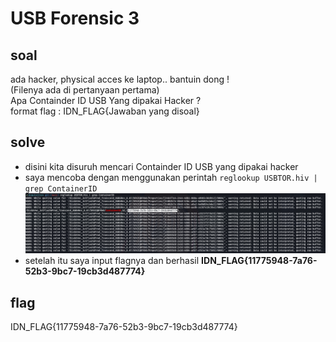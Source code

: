 # USB Forensic 3
## soal
ada hacker, physical acces ke laptop.. bantuin dong ! \
(Filenya ada di pertanyaan pertama) \
Apa Containder ID USB Yang dipakai Hacker ? \
format flag : IDN_FLAG{Jawaban yang disoal}

## solve
- disini kita disuruh mencari Containder ID USB yang dipakai hacker
- saya mencoba dengan menggunakan perintah ```reglookup USBTOR.hiv | grep ContainerID```
  ![alt text](<images/USB Forensic 3/image.png>)
- setelah itu saya input flagnya dan berhasil **IDN_FLAG{11775948-7a76-52b3-9bc7-19cb3d487774}**

## flag
IDN_FLAG{11775948-7a76-52b3-9bc7-19cb3d487774}